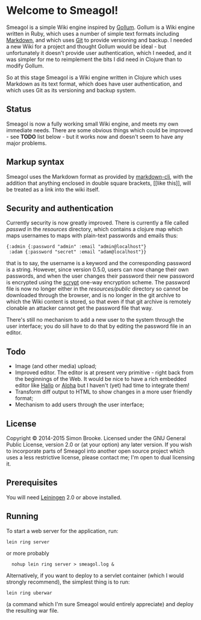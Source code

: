 # Welcome to Smeagol!

Smeagol is a simple Wiki engine inspired by [Gollum](https://github.com/gollum/gollum/wiki). Gollum is a Wiki engine written in Ruby, which uses a number of simple text formats including [Markdown](http://daringfireball.net/projects/markdown/), and which uses [Git](http://git-scm.com/) to provide versioning and backup. I needed a new Wiki for a project and thought Gollum would be ideal - but unfortunately it doesn't provide user authentication, which I needed, and it was simpler for me to reimplement the bits I did need in Clojure than to modify Gollum.

So at this stage Smeagol is a Wiki engine written in Clojure which uses Markdown as its text format, which does have user authentication, and which uses Git as its versioning and backup system.

## Status

Smeagol is now a fully working small Wiki engine, and meets my own immediate needs. There are some obvious
things which could be improved - see **TODO** list below - but it works now and doesn't seem to have any major problems.

## Markup syntax

Smeagol uses the Markdown format as provided by [markdown-clj](https://github.com/yogthos/markdown-clj), with the addition that anything enclosed in double square brackets, \[\[like this\]\], will be treated as a link into the wiki itself.

## Security and authentication

Currently security is now greatly improved. There is currently a file called *passwd* in the *resources* directory, which contains a clojure map which maps usernames to maps with plain-text passwords and emails thus:

    {:admin {:password "admin" :email "admin@localhost"}
     :adam {:password "secret" :email "adam@localhost"}}

that is to say, the username is a keyword and the corresponding password is a string. However, since version 0.5.0, users can now change their own passwords, and when the user changes their password their new password is encrypted using the [scrypt](http://www.tarsnap.com/scrypt.html) one-way encryption scheme. The password file is now no longer either in the *resources/public* directory so cannot be downloaded through the browser, and is no longer in the git archive to which the Wiki content is stored, so that even if that git archive is remotely clonable an attacker cannot get the password file that way.

There's still no mechanism to add a new user to the system through the user interface; you do sill have to do that by editing the password file in an editor.

## Todo

* Image (and other media) upload;
* Improved editor. The editor is at present very primitive - right back from the beginnings of the Web. It would be nice to have a rich embedded editor like [Hallo](https://github.com/bergie/hallo) or [Aloha](http://aloha-editor.org/Content.Node/index.html) but I haven't (yet) had time to integrate them!
* Transform diff output to HTML to show changes in a more user friendly format;
* Mechanism to add users through the user interface;

## License

Copyright © 2014-2015 Simon Brooke. Licensed under the GNU General Public License,
version 2.0 or (at your option) any later version. If you wish to incorporate
parts of Smeagol into another open source project which uses a less restrictive
license, please contact me; I'm open to dual licensing it.

## Prerequisites

You will need [Leiningen][1] 2.0 or above installed.

[1]: https://github.com/technomancy/leiningen

## Running

To start a web server for the application, run:

    lein ring server

or more probably

	  nohup lein ring server > smeagol.log &

Alternatively, if you want to deploy to a servlet container (which I would strongly recommend), the simplest thing is to run:

    lein ring uberwar

(a command which I'm sure Smeagol would entirely appreciate) and deploy the resulting war file.
